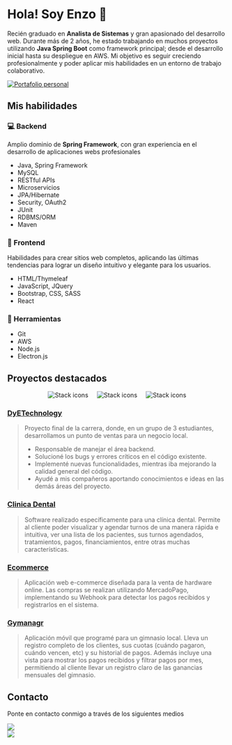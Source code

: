 # Hola! Soy Enzo 👋

Recién graduado en **Analista de Sistemas** y gran apasionado del desarrollo web. Durante más de 2 años, he estado trabajando en muchos proyectos utilizando **Java Spring Boot** como framework principal; desde el desarrollo inicial hasta su despliegue en AWS.
Mi objetivo es seguir creciendo profesionalmente y poder aplicar mis habilidades en un entorno de trabajo colaborativo.

<div>
    <a href="https://www.linkedin.com/in/enzogsierra/" alt="LinkedIn" target="_blank">
        <img src="https://img.shields.io/badge/portafolio%20personal-036CB5?style=for-the-badge" alt="Portafolio personal"/>
    </a>
</div>



## Mis habilidades

### 💻 Backend

Amplio dominio de **Spring Framework**, con gran experiencia en el desarrollo de aplicaciones webs profesionales

- Java, Spring Framework
- MySQL
- RESTful APIs
- Microservicios
- JPA/Hibernate
- Security, OAuth2
- JUnit
- RDBMS/ORM
- Maven

### 🎨 Frontend

Habilidades para crear sitios web completos, aplicando las últimas tendencias para lograr un diseño intuitivo y elegante para los usuarios.

- HTML/Thymeleaf
- JavaScript, JQuery
- Bootstrap, CSS, SASS
- React

### 🔨 Herramientas

- Git
- AWS
- Node.js
- Electron.js

## Proyectos destacados

<div align="center">
    <img src="https://skillicons.dev/icons?i=java,spring,mysql&theme=light" style="padding-right: 16px;" alt="Stack icons"/>
    <img src="https://skillicons.dev/icons?i=html,css,js,jquery,react,bootstrap&theme=light" style="padding-right: 16px;" alt="Stack icons"/>
    <img src="https://skillicons.dev/icons?i=git,aws,nodejs,electron&theme=light" alt="Stack icons"/>
</div>

### [DyETechnology](https://github.com/AlexanderTHC/DyETechnology_v1.0)

> Proyecto final de la carrera, donde, en un grupo de 3 estudiantes, desarrollamos un punto de ventas para un negocio local.
>
> - Responsable de manejar el área backend.
> - Solucioné los bugs y errores críticos en el código existente.
> - Implementé nuevas funcionalidades, mientras iba mejorando la calidad general del código.
> - Ayudé a mis compañeros aportando conocimientos e ideas en las demás áreas del proyecto.

### [Clinica Dental](https://github.com/enzogsierra/clinica-dental)

> Software realizado específicamente para una clínica dental.
> Permite al cliente poder visualizar y agendar turnos de una manera rápida e intuitiva, ver una lista de los pacientes, sus turnos agendados, tratamientos, pagos, financiamientos, entre otras muchas características.

### [Ecommerce](https://github.com/enzogsierra/ecommerce)

> Aplicación web e-commerce diseñada para la venta de hardware online. Las compras se realizan utilizando MercadoPago, implementando su Webhook para detectar los pagos recibidos y registrarlos en el sistema.

### [Gymanagr](https://github.com/enzogsierra/gymanagr)

> Aplicación móvil que programé para un gimnasio local.
> Lleva un registro completo de los clientes, sus cuotas (cuándo pagaron, cuándo vencen, etc) y su historial de pagos. Además incluye una vista para mostrar los pagos recibidos y filtrar pagos por mes, permitiendo al cliente llevar un registro claro de las ganancias mensuales del gimnasio.

## Contacto

Ponte en contacto conmigo a través de los siguientes medios

<div>
    <a href="https://www.linkedin.com/in/enzogsierra/" alt="LinkedIn" target="_blank">
        <img src="https://img.shields.io/badge/LinkedIn-0A66C2?style=for-the-badge&logo=linkedin&logoColor=white"/>
    </a>
</div>

<div>
    <a href="mailto:enzogsierra@gmail.com" alt="Gmail" target="_blank">
        <img src="https://img.shields.io/badge/Gmail-EA4335?style=for-the-badge&logo=gmail&logoColor=white"/>
    </a>
</div>
